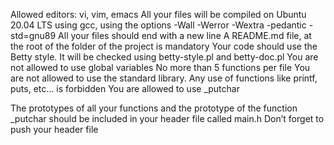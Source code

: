 Allowed editors: vi, vim, emacs
All your files will be compiled on Ubuntu 20.04 LTS using gcc, using the options -Wall -Werror -Wextra -pedantic -std=gnu89
All your files should end with a new line
A README.md file, at the root of the folder of the project is mandatory
Your code should use the Betty style. It will be checked using betty-style.pl and betty-doc.pl
You are not allowed to use global variables
No more than 5 functions per file
You are not allowed to use the standard library.
Any use of functions like printf, puts, etc… is forbidden
You are allowed to use _putchar

The prototypes of all your functions and the prototype of the function _putchar should be included in your header file called main.h
Don’t forget to push your header file